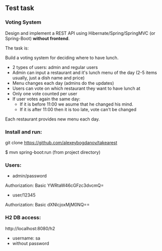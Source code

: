 ## Test task
### Voting System

Design and implement a REST API using Hibernate/Spring/SpringMVC (or Spring-Boot) **without frontend**.

The task is:

Build a voting system for deciding where to have lunch.

 * 2 types of users: admin and regular users
 * Admin can input a restaurant and it's lunch menu of the day (2-5 items usually, just a dish name and price)
 * Menu changes each day (admins do the updates)
 * Users can vote on which restaurant they want to have lunch at
 * Only one vote counted per user
 * If user votes again the same day:
    - If it is before 11:00 we asume that he changed his mind.
    - If it is after 11:00 then it is too late, vote can't be changed

Each restaurant provides new menu each day.

### Install and run:

git clone https://github.com/alexeybogdanov/takearest

$ mvn spring-boot:run (from project directory)

### Users:
* admin/password 

Authorization: Basic YWRtaW46cGFzc3dvcmQ=

* user/12345

Authorization: Basic dXNlcjoxMjM0NQ==

### H2 DB access:
http://localhost:8080/h2

* username: sa
* without password

